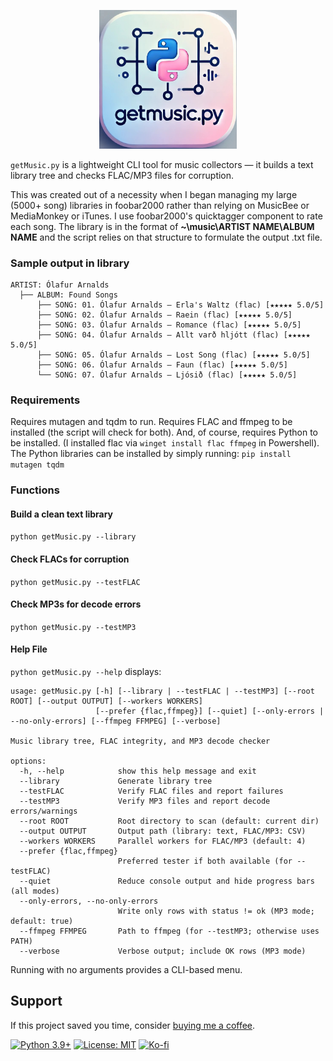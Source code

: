 <p align="center">
  <img src="assets/logo.png" alt="getMusic.py logo" width="220">
</p>

```getMusic.py``` is a lightweight CLI tool for music collectors — it builds a text library tree and checks FLAC/MP3 files for corruption.

This was created out of a necessity when I began managing my large (5000+ song) libraries in foobar2000 rather than relying on MusicBee or MediaMonkey or iTunes. I use foobar2000's quicktagger component to rate each song. The library is in the format of **~\music\ARTIST NAME\ALBUM NAME** and the script relies on that structure to formulate the output .txt file.

### Sample output in library

```
ARTIST: Ólafur Arnalds
  ├── ALBUM: Found Songs
      ├── SONG: 01. Ólafur Arnalds — Erla's Waltz (flac) [★★★★★ 5.0/5]
      ├── SONG: 02. Ólafur Arnalds — Raein (flac) [★★★★★ 5.0/5]
      ├── SONG: 03. Ólafur Arnalds — Romance (flac) [★★★★★ 5.0/5]
      ├── SONG: 04. Ólafur Arnalds — Allt varð hljótt (flac) [★★★★★ 5.0/5]
      ├── SONG: 05. Ólafur Arnalds — Lost Song (flac) [★★★★★ 5.0/5]
      ├── SONG: 06. Ólafur Arnalds — Faun (flac) [★★★★★ 5.0/5]
      └── SONG: 07. Ólafur Arnalds — Ljósið (flac) [★★★★★ 5.0/5]
```

### Requirements
Requires mutagen and tqdm to run. Requires FLAC and ffmpeg to be installed (the script will check for both). And, of course, requires Python to be installed. (I installed flac via ```winget install flac ffmpeg``` in Powershell). The Python libraries can be installed by simply running:
```pip install mutagen tqdm```

### Functions

#### Build a clean text library
```python getMusic.py --library```

#### Check FLACs for corruption
```python getMusic.py --testFLAC```

#### Check MP3s for decode errors
```python getMusic.py --testMP3```

#### Help File
```python getMusic.py --help``` displays:
```
usage: getMusic.py [-h] [--library | --testFLAC | --testMP3] [--root ROOT] [--output OUTPUT] [--workers WORKERS]
                   [--prefer {flac,ffmpeg}] [--quiet] [--only-errors | --no-only-errors] [--ffmpeg FFMPEG] [--verbose]

Music library tree, FLAC integrity, and MP3 decode checker

options:
  -h, --help            show this help message and exit
  --library             Generate library tree
  --testFLAC            Verify FLAC files and report failures
  --testMP3             Verify MP3 files and report decode errors/warnings
  --root ROOT           Root directory to scan (default: current dir)
  --output OUTPUT       Output path (library: text, FLAC/MP3: CSV)
  --workers WORKERS     Parallel workers for FLAC/MP3 (default: 4)
  --prefer {flac,ffmpeg}
                        Preferred tester if both available (for --testFLAC)
  --quiet               Reduce console output and hide progress bars (all modes)
  --only-errors, --no-only-errors
                        Write only rows with status != ok (MP3 mode; default: true)
  --ffmpeg FFMPEG       Path to ffmpeg (for --testMP3; otherwise uses PATH)
  --verbose             Verbose output; include OK rows (MP3 mode)
```

Running with no arguments provides a CLI-based menu.

## Support
If this project saved you time, consider [buying me a coffee](https://ko-fi.com/vrnvctss).

[![Python 3.9+](https://img.shields.io/badge/python-3.9%2B-blue)]()
[![License: MIT](https://img.shields.io/badge/License-MIT-yellow.svg)]()
[![Ko-fi](https://img.shields.io/badge/support-Ko--fi-ff5f5f?logo=kofi)](https://ko-fi.com/vrnvctss)
